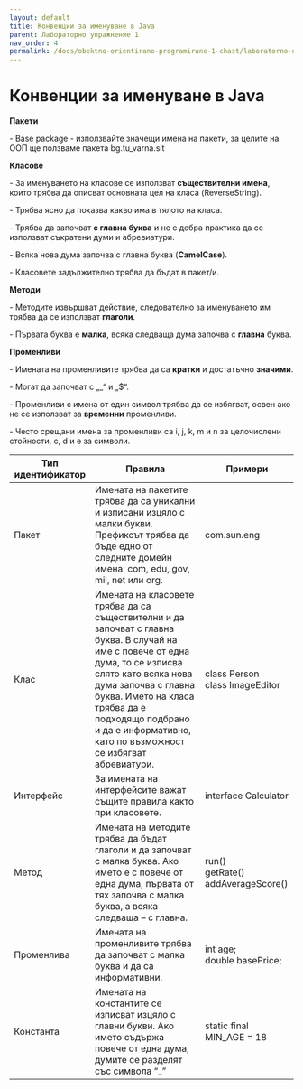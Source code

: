 ```yaml
---
layout: default
title: Конвенции за именуване в Java
parent: Лабораторно упражнение 1
nav_order: 4
permalink: /docs/obektno-orientirano-programirane-1-chast/laboratorno-uprazhnenie-1
---
```


# Конвенции за именуване в Java

**Пакети**

\-         Base package - използвайте значещи имена на пакети, за целите на ООП ще ползваме пакета bg.tu\_varna.sit

**Класове**

\-          За именуването на класове се използват **съществителни имена**, които трябва да описват основната цел на класа (ReverseString).

\-           Трябва ясно да показва какво има в тялото на класа.

\-           Трябва да започват **с главна буква** и не е добра практика да се използват съкратени думи и абревиатури.

\-          Всяка нова дума започва с главна буква (**CamelCase**).

\-          Класовете задължително трябва да бъдат в пакет/и.

**Методи**

\-          Методите извършват действие, следователно за именуването им трябва да се използват **глаголи**.

\-          Първата буква е **малка**, всяка следваща дума започва с **главна** буква.

**Променливи**

\-          Имената на променливите трябва да са **кратки** и достатъчно **значими**.

\-          Могат да започват с „\_“ и „$“.

\-          Променливи с имена от един символ трябва да се избягват, освен ако не се използват за **временни** променливи.

\-          Често срещани имена за променливи са i, j, k, m и n за целочислени стойности, c, d и e за символи.

|Тип идентификатор|Правила|Примери|
|---|---|---|
|Пакет|Имената на пакетите трябва да са уникални и изписани изцяло с малки букви. Префиксът трябва да бъде едно от следните домейн имена: com, edu, gov, mil, net или org.  |	com.sun.eng|
|Клас|Имената на класовете трябва да са съществителни и да започват с главна буква. В случай на име с повече от една дума, то се изписва слято като всяка нова дума започва с главна буква. Името на класа трябва да е подходящо подбрано и да е информативно, като по възможност се избягват абревиатури.|	class Person <br>class ImageEditor|
|Интерфейс|	За имената на интерфейсите важат същите правила както при класовете.|	interface Calculator|
|Метод|	Имената на методите трябва да бъдат глаголи и да започват с малка буква. Ако името е с повече от една дума, първата от тях започва с малка буква, а всяка следваща – с главна.|	run() <br>getRate() addAverageScore()|
|Променлива|	Имената на променливите трябва да започват с малка буква и да са информативни. |	int age; <br> double basePrice;|
|Константа| 	Имената на константите се изписват изцяло с главни букви. Ако името съдържа повече от една дума, думите се разделят със символа “_”	|static final MIN_AGE = 18|
